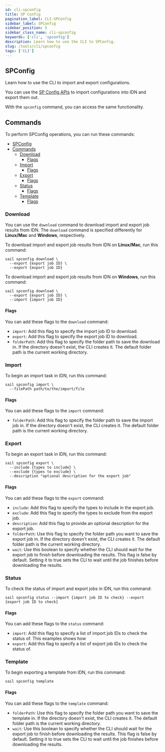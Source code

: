 ```yaml
---
id: cli-spconfig
title: SP Config
pagination_label: CLI-SPConfig
sidebar_label: SPConfig
sidebar_position: 5
sidebar_class_name: cli-spconfig
keywords: ['cli', 'spconfig']
description: Learn how to use the CLI to SPConfig.
slug: /tools/cli/spconfig
tags: ['CLI']
---
```


## SPConfig

Learn how to use the CLI to import and export configurations.

You can use the [SP Config APIs](/idn/api/beta/sp-config) to import configurations into IDN and export them out.

With the `spconfig` command, you can access the same functionality.

## Commands

To perform SPConfig operations, you can run these commands:

- [SPConfig](#spconfig)
- [Commands](#commands)
  - [Download](#download)
    - [Flags](#flags)
  - [Import](#import)
    - [Flags](#flags-1)
  - [Export](#export)
    - [Flags](#flags-2)
  - [Status](#status)
    - [Flags](#flags-3)
  - [Template](#template)
    - [Flags](#flags-4)

### Download

You can use the `download` command to download import and export job results from IDN. The `download` command is specified differently for **Linux/Mac** and **Windows**, respectively.

To download import and export job results from IDN on **Linux/Mac**, run this command:

```shell
sail spconfig download \
  --export {export job ID} \
  --export {export job ID}
```

To download import and export job results from IDN on **Windows**, run this command:

```shell
sail spconfig download \
  --export {export job ID} \
  --import {import job ID}
```

#### Flags

You can add these flags to the `download` command:

- `import`: Add this flag to specify the import job ID to download.
- `export`: Add this flag to specify the export job ID to download.
- `folderPath`: Add this flag to specify the folder path to save the download in. If the directory doesn't exist, the CLI creates it. The default folder path is the current working directory.

### Import

To begin an import task in IDN, run this command:

```shell
sail spconfig import \
  --filePath path/to/the/import/file
```

#### Flags

You can add these flags to the `import` command:

- `folderPath`: Add this flag to specify the folder path to save the import job in. If the directory doesn't exist, the CLI creates it. The default folder path is the current working directory.

### Export

To begin an export task in IDN, run this command:

```shell
sail spconfig export \
  --include {types to include} \
  --exclude {types to exclude} \
  --description "optional description for the export job"
```

#### Flags

You can add these flags to the `export` command:

- `include`: Add this flag to specify the types to include in the export job.
- `exclude`: Add this flag to specify the types to exclude from the export job.
- `description`: Add this flag to provide an optional description for the export job.
- `folderPath`: Use this flag to specify the folder path you want to save the export job in. If the directory doesn't exist, the CLI creates it. The default folder path is the current working directory.
- `wait`: Use this boolean to specify whether the CLI should wait for the export job to finish before downloading the results. This flag is false by default. Setting it to true sets the CLI to wait until the job finishes before downloading the results.

### Status

To check the status of import and export jobs in IDN, run this command:

```shell
sail spconfig status --import {import job ID to check} --export {export job ID to check}
```

#### Flags

You can add these flags to the `status` command:

- `import`: Add this flag to specify a list of import job IDs to check the status of. This examples shows how
- `export`: Add this flag to specify a list of export job IDs to check the status of.

### Template

To begin exporting a template from IDN, run this command:

```shell
sail spconfig template
```

#### Flags

You can add these flags to the `template` command:

- `folderPath`: Use this flag to specify the folder path you want to save the template in. If the directory doesn't exist, the CLI creates it. The default folder path is the current working directory.
- `wait`: Use this boolean to specify whether the CLI should wait for the export job to finish before downloading the results. This flag is false by default. Setting it to true sets the CLI to wait until the job finishes before downloading the results.

